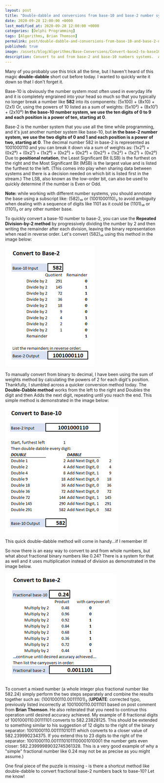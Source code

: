 ```yaml
---
layout: post
title: "Double-dabble and conversions from base-10 and base-2 number systems"
date: 2020-09-28 12:00:00 +0000
last_modified_at: 2020-09-28 12:00:00 +0000
categories: [Delphi Programming]
tags: [Algorithms, Brian Thomson]
permalink: post/double-dabble-and-conversions-from-base-10-and-base-2-number-systems
published: true
image: /assets/blog/Algorithms/Base-Conversions/Convert-base2-to-base10-square.png
description: Convert to and from base-2 and base-10 numbers systems.  A quick base-2 binary conversion to base-10 via the double-dabble method is discussed.
---
```

Many of you probably use this trick all the time, but I haven't heard of this magic **double-dabble** short cut before today. I wanted to quickly write it down so that I don't forget it.

Base-10 is obviously the number system most often used in everyday life and it is completely engrained into your head so much so that you typically no longer break a number like **582** into its components: (5x100) + (8x10) + (2x1) Or, using the powers of 10 listed as a sum of weights: (5x10²) + (8x10¹) + (2x10⁰) **In the base-10 number system, we use the ten digits of 0 to 9 and each position is a power of ten, starting at 0**.

Base-2 is the number system that you use all the time while programming, and it's just another number system like base-10, but **in the base-2 number system, we use the two digits of 0 and 1 and each position is a power of two, starting at 0**. The decimal number 582 in base-2 is represented as 1001000110 and you can break it down via a sum of weights as: (1x2⁹) + (0x2⁸) + (0x2⁷) + (1x2⁶) + (0x2⁵) + (0x2⁴) + (0x2³) + (1x2²) + (1x2¹) + (0x2⁰) Due to **positional notation**, the Least Significant Bit (LSB) is the furthest on the right and the Most Significant Bit (MSB) is the largest value and is listed the furthest to the left. (This comes into play when sharing data between systems and there is a decision needed on which bit is listed first in the stream.) The LSB, also known as the low-order bit, can also be used to quickly determine if the number is Even or Odd.

**Note:** while working with different number systems, you should annotate the base using a subscript like: (582)₁₀ or (1001000110)₂ to avoid ambiguity when dealing with a sequence of digits like 1101 as it could be (1101)₁₀ or (1101)₂ or any other number base.

To quickly convert a base-10 number to base-2, you can use the **Repeated Division-by-2 method** by progressively dividing the number by 2 and then writing the remainder after each division, leaving the binary representation when read in reverse order. Let's convert (582)₁₀ using this method in the image below:

![Convert from base-10 to base-2](/assets/blog/Algorithms/Base-Conversions/Convert-From-Base10-To-Base2.png)

To manually convert from binary to decimal, I have been using the sum of weights method by calculating the powers of 2 for each digit's position. Thankfully, I stumbled across a quicker conversion method today. The **Double-Dabble method** works from the left to the right and Doubles the digit and then Adds the next digit, repeating until you reach the end. This simple method is demonstrated in the image below:

![Convert from base-2 to base-10](/assets/blog/Algorithms/Base-Conversions/Convert-base2-to-base10.png)

This quick double-dabble method will come in handy...if I remember it!

So now there is an easy way to convert to and from whole numbers, but what about fractional binary numbers like 0.24? There is a system for that as well and it uses multiplication instead of division as demonstrated in the image below.

![Convert fractional base10 to base2](/assets/blog/Algorithms/Base-Conversions/Convert-Fractional-base10-to-base2.png)

To convert a mixed number (a whole integer plus fractional number like 582.24) simply perform the two steps separately and combine the results together such as: (1001000110.00111101)₂ (**UPDATE**: corrected typo, previously listed incorrectly at 1001000110.0011101 based on post comment from **Brian Thomson**. He also reiterated that you need to continue this operation until desired accuracy achieved. My example of 8 fractional digits of 1001000110.00111101 converts to 582.23828125. This should be extended to something similar to his suggestion of 12 digits to the right of the binary separator: 1001000110.001111010111 which converts to a closer value of 582.239990234375. If you extend this to 23 digits to the right of the separator: 1001000110.00111101011100001010001 the number gets even closer: 582.23999989032745361328. This is a very good example of why a "simple" fractional number like 0.24 may not be as precise as you might assume.)

One final piece of the puzzle is missing - is there a shortcut method like double-dabble to convert fractional base-2 numbers back to base-10? Let me know!